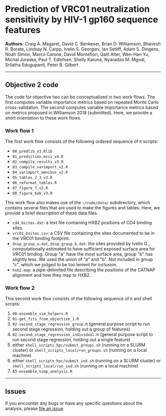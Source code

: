 # Prediction of VRC01 neutralization sensitivity by HIV-1 gp160 sequence features

**Authors:** Craig A. Magaret, David C. Benkeser, Brian D. Williamson, Bhavesh R. Borate, Lindsay N. Carpp, Ivelin S. Georgiev, Ian Setliff, Adam S. Dingens, Noah Simon, Marco Carone, David Montefiori, Galit Alter, Wen-Han Yu, Michal Juraska, Paul T. Edlefsen, Shelly Karuna, Nyaradzo M. Mgodi, Srilatha Edugupanti, Peter B. Gilbert 

-----

## Objective 2 code

The code for objective two can be conceptualized in two work flows. The first computes variable importance metrics based on repeated Monte Carlo cross-validation. The second computes variable importance metrics based on metrics proposed in Williamson 2018 (submitted). Here, we provide a short orientation to these work flows. 

### Work flow 1

The first work flow consists of the following ordered sequence of `R` scripts:
- `00_predlib_v3.Rlib`
- `01_prediction_mccv_v4.R`
- `02_compile_results_v3.R`
- `03_compile_varimport_v2.R`
- `04_varimport_omnibus_v2.R`
- `05_tables_2_3_v3.R`
- `06_reformat_tables.R`
- `07_figure_7_v2.R`
- `08_figure_6ab_v3.R`

This work flow also makes use of the `~/code/data/` subdirectory, which contains several files that are used to make the figures and tables. Here, we provide a brief description of these data files.
- `cd4_bsites.dat`:  a text file containing HXB2 positions of CD4 binding sites.
- `vrc01_bsites.csv`:  a CSV file containing the sites documented to be in the VRC01 binding footprint.
- `dssp_group_a.dat`, `dssp_group_b.dat`:  the sites provided by Ivelin G., computationally estimated to have sufficient exposed surface area for VRC01 binding.  Group "a" have the most surface area, group "b" has slightly less.  We used the union of "a" and "b".  Not included in group "c", which we judged to be too lenient for inclusion.
- `hxb2.map`:  a pipe-delimited file describing the positions of the CATNAP alignment and how they map to HXB2.

### Work flow 2

This second work flow consists of the following sequence of `R` and shell scripts:
1. `00-ensemble_vim_helpers.R`
2. `01-get_fits_from_objective_1.R`
3. `02-second_stage_regression_group.R` (general purpose script to run second stage regression, holding out a group of features)
3. `02-second_stage_regression_individual.R` (general purpose script to run second stage regression, holding out a single feature)
3. either `shell_scripts_hpc/submit_groups.sh` (running on a SLURM cluster) or `shell_scripts_local/run_groups.sh` (running on a local machine)
3. either `shell_scripts_hpc/submit_ind.sh` (running on a SLURM cluster) or `shell_scripts_local/run_ind.sh` (running on a local machine)
4. `03-ensemble_vimp_analysis.R`

-----

## Issues

If you encounter any bugs or have any specific questions about the analysis, please
[file an issue](https://github.com/benkeser/vrc01/issues).

